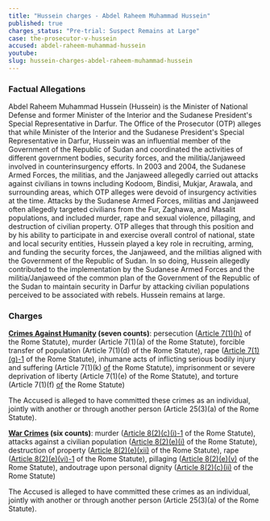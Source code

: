 ```yaml
---
title: "Hussein charges - Abdel Raheem Muhammad Hussein"
published: true
charges_status: "Pre-trial: Suspect Remains at Large"
case: the-prosecutor-v-hussein
accused: abdel-raheem-muhammad-hussein
youtube:
slug: hussein-charges-abdel-raheem-muhammad-hussein
---
```


### Factual Allegations

Abdel Raheem Muhammad Hussein (Hussein) is the Minister of National Defense and former Minister of the Interior and the Sudanese President's Special Representative in Darfur. The Office of the Prosecutor (OTP) alleges that while Minister of the Interior and the Sudanese President's Special Representative in Darfur, Hussein was an influential member of the Government of the Republic of Sudan and coordinated the activities of different government bodies, security forces, and the militia/Janjaweed involved in counterinsurgency efforts. In 2003 and 2004, the Sudanese Armed Forces, the militias, and the Janjaweed allegedly carried out attacks against civilians in towns including Kodoom, Bindisi, Mukjar, Arawala, and surrounding areas, which OTP alleges were devoid of insurgency activities at the time. Attacks by the Sudanese Armed Forces, militias and Janjaweed often allegedly targeted civilians from the Fur, Zaghawa, and Masalit populations, and included murder, rape and sexual violence, pillaging, and destruction of civilian property. OTP alleges that through this position and by his ability to participate in and exercise overall control of national, state and local security entities, Hussein played a key role in recruiting, arming, and funding the security forces, the Janjaweed, and the militias aligned with the Government of the Republic of Sudan. In so doing, Hussein allegedly contributed to the implementation by the Sudanese Armed Forces and the militia/Janjaweed of the common plan of the Government of the Republic of the Sudan to maintain security in Darfur by attacking civilian populations perceived to be associated with rebels. Hussein remains at large.

### Charges

**[Crimes Against Humanity](http://www.casematrixnetwork.org/case-m/klamberg-commentary/rome-statute/#c1171) (seven counts)**: persecution ([Article 7(1)(h)](http://www.casematrixnetwork.org/cmn-knowledge-hub/klamberg-commentary/elements-of-crime/#c2298) of the Rome Statute), murder (<a target="_blank">Article 7(1)(a)</a> of the Rome Statute), forcible transfer of population (<a target="_blank">Article 7(1)(d)</a> of the Rome Statute), rape ([Article 7(1)(g)-1](http://www.casematrixnetwork.org/cmn-knowledge-hub/klamberg-commentary/elements-of-crime/#c2292) of the Rome Statute), inhumane acts of inflicting serious bodily injury and suffering (<a target="_blank">Article 7(1)(k)</a> [of](http://www.casematrixnetwork.org/cmn-knowledge-hub/klamberg-commentary/elements-of-crime/#c2301) the Rome Statute), imprisonment or severe deprivation of liberty (<a target="_blank">Article 7(1)(e)</a> of the Rome Statute), and torture (<a target="_blank">Article 7(1)(f)</a> [of](http://www.casematrixnetwork.org/cmn-knowledge-hub/klamberg-commentary/elements-of-crime/#c2291) the Rome Statute)

The Accused is alleged to have committed these crimes as an individual, jointly with another or through another person (<a target="_blank">Article 25(3)(a)</a> of the Rome Statute).

**[War Crimes](http://www.casematrixnetwork.org/case-m/klamberg-commentary/rome-statute/#c1172) (six counts)**: murder ([Article 8(2)(c)(i)-1](http://www.casematrixnetwork.org/cmn-knowledge-hub/klamberg-commentary/elements-of-crime/#c2359) of the Rome Statute), attacks against a civilian population ([Article 8(2)(e)(i)](http://www.casematrixnetwork.org/cmn-knowledge-hub/klamberg-commentary/elements-of-crime/#c2367) of the Rome Statute), destruction of property ([Article 8(2)(e)(xii)](http://www.casematrixnetwork.org/cmn-knowledge-hub/klamberg-commentary/elements-of-crime/#c2384) of the Rome Statute), rape ([Article 8(2)(e)(vi)-1](http://www.casematrixnetwork.org/cmn-knowledge-hub/klamberg-commentary/elements-of-crime/#c2372) of the Rome Statute), pillaging ([Article 8(2)(e)(v)](http://www.casematrixnetwork.org/cmn-knowledge-hub/klamberg-commentary/elements-of-crime/#c2371) of the Rome Statute), andoutrage upon personal dignity ([Article 8(2)(c)(ii)](http://www.casematrixnetwork.org/cmn-knowledge-hub/klamberg-commentary/elements-of-crime/#c2363) of the Rome Statute)

The Accused is alleged to have committed these crimes as an individual, jointly with another or through another person (<a target="_blank">Article 25(3)(a)</a> of the Rome Statute).


